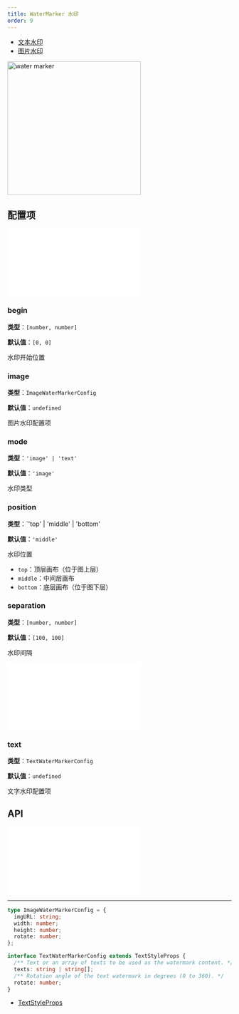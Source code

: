 ```yaml
---
title: WaterMarker 水印
order: 9
---
```


- [文本水印](/examples/tool/watermarker/#textWaterMarker)
- [图片水印](/examples/tool/watermarker/#imgWaterMarker)

<img alt="water marker" src="https://mdn.alipayobjects.com/huamei_qa8qxu/afts/img/A*EihfS63JehkAAAAAAAAAAAAADmJ7AQ/original" height='300'/>

## 配置项

<embed src="../../common/IPluginBaseConfig.zh.md"></embed>

### begin

**类型**：`[number, number]`

**默认值**：`[0, 0]`

水印开始位置

### image

**类型**：`ImageWaterMarkerConfig`

**默认值**：`undefined`

图片水印配置项

### mode

**类型**：`'image' | 'text'`

**默认值**：`'image'`

水印类型

### position

**类型**：`'top' | 'middle' | 'bottom'

**默认值**：`'middle'`

水印位置

- `top`：顶层画布（位于图上层）
- `middle`：中间层画布
- `bottom`：底层画布（位于图下层）

### separation

**类型**：`[number, number]`

**默认值**：`[100, 100]`

水印间隔

<embed src="../../common/PluginSize.zh.md"></embed>

### text

**类型**：`TextWaterMarkerConfig`

**默认值**：`undefined`

文字水印配置项

## API

<embed src="../../common/PluginAPIDestroy.zh.md"></embed>

---

```ts
type ImageWaterMarkerConfig = {
  imgURL: string;
  width: number;
  height: number;
  rotate: number;
};

interface TextWaterMarkerConfig extends TextStyleProps {
  /** Text or an array of texts to be used as the watermark content. */
  texts: string | string[];
  /** Rotation angle of the text watermark in degrees (0 to 360). */
  rotate: number;
}
```

- [TextStyleProps](/apis/shape/text-style-props)
